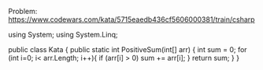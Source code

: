 Problem: https://www.codewars.com/kata/5715eaedb436cf5606000381/train/csharp

using System;
using System.Linq;

public class Kata
{
public static int PositiveSum(int[] arr)
{
int sum = 0;
for (int i=0; i< arr.Length; i++){
if (arr[i] > 0)
sum += arr[i];
}
return sum;
}
}
